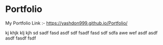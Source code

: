 # Portfolio
My Portfolio Link :-
https://yashdon999.github.io/Portfolio/


kj
khjk
klj
kjh
sd
sadf
fasd
asdf
sdf
fsadf
fasd
sdf
sdfa
awe
wef
asdf
asdf
asdf
fasdf
fsdf
